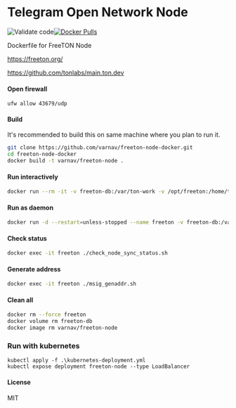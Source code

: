 # Telegram Open Network Node

![Validate code](https://github.com/varnav/freeton-node-docker/workflows/Validate%20code/badge.svg)[![Docker Pulls](https://img.shields.io/docker/pulls/varnav/freeton-node.svg)](https://hub.docker.com/r/varnav/freeton-node)

Dockerfile for FreeTON Node

https://freeton.org/

https://github.com/tonlabs/main.ton.dev

#### Open firewall

`ufw allow 43679/udp`

#### Build

It's recommended to build this on same machine where you plan to run it.

```bash
git clone https://github.com/varnav/freeton-node-docker.git
cd freeton-node-docker
docker build -t varnav/freeton-node .
```

#### Run interactively

```bash
docker run --rm -it -v freeton-db:/var/ton-work -v /opt/freeton:/home/ton -p 43678:43678 -p 43679:43679 varnav/freeton-node
```

#### Run as daemon

```bash
docker run -d --restart=unless-stopped --name freeton -v freeton-db:/var/ton-work -v /opt/freeton:/home/ton -p 43678:43678 -p 43679:43679 varnav/freeton-node
```

#### Check status

```bash
docker exec -it freeton ./check_node_sync_status.sh
```

#### Generate address

```bash
docker exec -it freeton ./msig_genaddr.sh
```

#### Clean all

```bash
docker rm --force freeton
docker volume rm freeton-db
docker image rm varnav/freeton-node
```

### Run with kubernetes

```
kubectl apply -f .\kubernetes-deployment.yml
kubectl expose deployment freeton-node --type LoadBalancer
```

#### License

MIT
